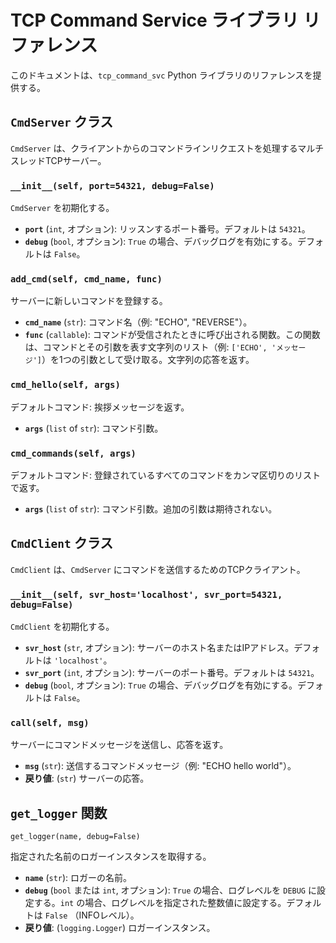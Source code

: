 # TCP Command Service ライブラリ リファレンス

このドキュメントは、`tcp_command_svc` Python ライブラリのリファレンスを提供する。

## `CmdServer` クラス

`CmdServer` は、クライアントからのコマンドラインリクエストを処理するマルチスレッドTCPサーバー。

### `__init__(self, port=54321, debug=False)`

`CmdServer` を初期化する。

*   **`port`** (`int`, オプション): リッスンするポート番号。デフォルトは `54321`。
*   **`debug`** (`bool`, オプション): `True` の場合、デバッグログを有効にする。デフォルトは `False`。

### `add_cmd(self, cmd_name, func)`

サーバーに新しいコマンドを登録する。

*   **`cmd_name`** (`str`): コマンド名（例: "ECHO", "REVERSE"）。
*   **`func`** (`callable`): コマンドが受信されたときに呼び出される関数。この関数は、コマンドとその引数を表す文字列のリスト（例: `['ECHO', 'メッセージ']`）を1つの引数として受け取る。文字列の応答を返す。

### `cmd_hello(self, args)`

デフォルトコマンド: 挨拶メッセージを返す。

*   **`args`** (`list` of `str`): コマンド引数。

### `cmd_commands(self, args)`

デフォルトコマンド: 登録されているすべてのコマンドをカンマ区切りのリストで返す。

*   **`args`** (`list` of `str`): コマンド引数。追加の引数は期待されない。

## `CmdClient` クラス

`CmdClient` は、`CmdServer` にコマンドを送信するためのTCPクライアント。

### `__init__(self, svr_host='localhost', svr_port=54321, debug=False)`

`CmdClient` を初期化する。

*   **`svr_host`** (`str`, オプション): サーバーのホスト名またはIPアドレス。デフォルトは `'localhost'`。
*   **`svr_port`** (`int`, オプション): サーバーのポート番号。デフォルトは `54321`。
*   **`debug`** (`bool`, オプション): `True` の場合、デバッグログを有効にする。デフォルトは `False`。

### `call(self, msg)`

サーバーにコマンドメッセージを送信し、応答を返す。

*   **`msg`** (`str`): 送信するコマンドメッセージ（例: "ECHO hello world"）。
*   **戻り値**: (`str`) サーバーの応答。

## `get_logger` 関数

`get_logger(name, debug=False)`

指定された名前のロガーインスタンスを取得する。

*   **`name`** (`str`): ロガーの名前。
*   **`debug`** (`bool` または `int`, オプション): `True` の場合、ログレベルを `DEBUG` に設定する。`int` の場合、ログレベルを指定された整数値に設定する。デフォルトは `False` （INFOレベル）。
*   **戻り値**: (`logging.Logger`) ロガーインスタンス。
